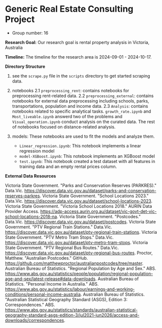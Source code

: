 # Generic Real Estate Consulting Project
- Group number: 16


**Research Goal:**  Our research goal is rental property analysis in Victoria, Australia 

**Timeline:** The timeline for the research area is 2024-09-01 - 2024-10-17.

**Directory Structure**

1. see the `scrape.py` file in the `scripts` directory to get started scraping data. 

2. notebooks
    2.1 `preprocessing_rent`:  contains notebooks for preprocessing rent-related data.
    2.2 `preprocessing_external`: contains notebooks for external data preprocessing including schools, parks,          transportations, population and income data.
    2.3 `Analysis`: contains notebooks related to specific analytical tasks. `growth_rate.ipynb` and `Most_liveable.ipynb` answerd two of the problems and `Visual_operation.ipynb` conduct analysis on the curated data. The rest of notebooks focused on distance-related analysis.

3. models: These notebooks are used to fit the models and analyze them.
    - `Linear_regression.ipynb`: This notebook implements a linear regression model
    - `model-XGBoost.ipynb`: This notebook implements an XGBoost model
    - `test.ipynb`: This notebook created a test dataset with all features in training data and an empty rental prices column.


**External Data Resources**

Victoria State Government. "Parks and Conservation Reserves (PARKRES)." Data.Vic. https://discover.data.vic.gov.au/dataset/parks-and-conservation-reserves-parkres. Victoria State Government. "School Locations 2023." Data.Vic. https://discover.data.vic.gov.au/dataset/school-locations-2023.
Victoria State Government. "Victoria School Locations 2018." AURIN Data Provider Access. https://adp-access.aurin.org.au/dataset/vic-govt-det-vic-school-locations-2018-na. Victoria State Government. "Postcodes." Data.Vic. https://discover.data.vic.gov.au/dataset/postcodes.
Victoria State Government. "PTV Regional Train Stations." Data.Vic. https://discover.data.vic.gov.au/dataset/ptv-regional-train-stations. Victoria State Government. "PTV Metro Tram Stops." Data.Vic. https://discover.data.vic.gov.au/dataset/ptv-metro-tram-stops.
Victoria State Government. "PTV Regional Bus Routes." Data.Vic. https://discover.data.vic.gov.au/dataset/ptv-regional-bus-routes. Proctor, Matthew. "Australian Postcodes." GitHub. https://github.com/matthewproctor/australianpostcodes/tree/master.
Australian Bureau of Statistics. "Regional Population by Age and Sex." ABS. https://www.abs.gov.au/statistics/people/population/regional-population-age-and-sex/latest-release#data-downloads. Australian Bureau of Statistics. "Personal Income in Australia." ABS. https://www.abs.gov.au/statistics/labour/earnings-and-working-conditions/personal-income-australia.
Australian Bureau of Statistics. "Australian Statistical Geography Standard (ASGS), Edition 3: Correspondences." ABS. https://www.abs.gov.au/statistics/standards/australian-statistical-geography-standard-asgs-edition-3/jul2021-jun2026/access-and-downloads/correspondences.




